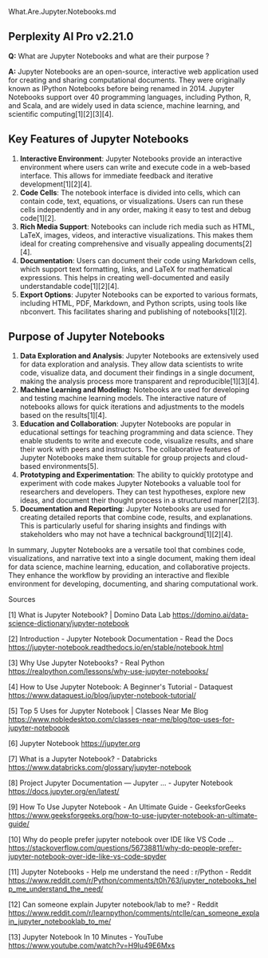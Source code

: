 What.Are.Jupyter.Notebooks.md

## Perplexity AI Pro v2.21.0

**Q:** What are Jupyter Notebooks and what are their purpose ?

**A:** Jupyter Notebooks are an open-source, interactive web application used for creating and sharing computational documents. They were originally known as IPython Notebooks before being renamed in 2014. Jupyter Notebooks support over 40 programming languages, including Python, R, and Scala, and are widely used in data science, machine learning, and scientific computing[1][2][3][4].

## Key Features of Jupyter Notebooks

1. **Interactive Environment**: Jupyter Notebooks provide an interactive environment where users can write and execute code in a web-based interface. This allows for immediate feedback and iterative development[1][2][4].
2. **Code Cells**: The notebook interface is divided into cells, which can contain code, text, equations, or visualizations. Users can run these cells independently and in any order, making it easy to test and debug code[1][2].
3. **Rich Media Support**: Notebooks can include rich media such as HTML, LaTeX, images, videos, and interactive visualizations. This makes them ideal for creating comprehensive and visually appealing documents[2][4].
4. **Documentation**: Users can document their code using Markdown cells, which support text formatting, links, and LaTeX for mathematical expressions. This helps in creating well-documented and easily understandable code[1][2][4].
5. **Export Options**: Jupyter Notebooks can be exported to various formats, including HTML, PDF, Markdown, and Python scripts, using tools like nbconvert. This facilitates sharing and publishing of notebooks[1][2].

## Purpose of Jupyter Notebooks

1. **Data Exploration and Analysis**: Jupyter Notebooks are extensively used for data exploration and analysis. They allow data scientists to write code, visualize data, and document their findings in a single document, making the analysis process more transparent and reproducible[1][3][4].
2. **Machine Learning and Modeling**: Notebooks are used for developing and testing machine learning models. The interactive nature of notebooks allows for quick iterations and adjustments to the models based on the results[1][4].
3. **Education and Collaboration**: Jupyter Notebooks are popular in educational settings for teaching programming and data science. They enable students to write and execute code, visualize results, and share their work with peers and instructors. The collaborative features of Jupyter Notebooks make them suitable for group projects and cloud-based environments[5].
4. **Prototyping and Experimentation**: The ability to quickly prototype and experiment with code makes Jupyter Notebooks a valuable tool for researchers and developers. They can test hypotheses, explore new ideas, and document their thought process in a structured manner[2][3].
5. **Documentation and Reporting**: Jupyter Notebooks are used for creating detailed reports that combine code, results, and explanations. This is particularly useful for sharing insights and findings with stakeholders who may not have a technical background[1][2][4].

In summary, Jupyter Notebooks are a versatile tool that combines code, visualizations, and narrative text into a single document, making them ideal for data science, machine learning, education, and collaborative projects. They enhance the workflow by providing an interactive and flexible environment for developing, documenting, and sharing computational work.

Sources

[1] What is Jupyter Notebook? | Domino Data Lab https://domino.ai/data-science-dictionary/jupyter-notebook

[2] Introduction - Jupyter Notebook Documentation - Read the Docs https://jupyter-notebook.readthedocs.io/en/stable/notebook.html

[3] Why Use Jupyter Notebooks? - Real Python https://realpython.com/lessons/why-use-jupyter-notebooks/

[4] How to Use Jupyter Notebook: A Beginner's Tutorial - Dataquest https://www.dataquest.io/blog/jupyter-notebook-tutorial/

[5] Top 5 Uses for Jupyter Notebook | Classes Near Me Blog https://www.nobledesktop.com/classes-near-me/blog/top-uses-for-jupyter-noteboook

[6] Jupyter Notebook https://jupyter.org

[7] What is a Jupyter Notebook? - Databricks https://www.databricks.com/glossary/jupyter-notebook

[8] Project Jupyter Documentation — Jupyter ... - Jupyter Notebook https://docs.jupyter.org/en/latest/

[9] How To Use Jupyter Notebook - An Ultimate Guide - GeeksforGeeks https://www.geeksforgeeks.org/how-to-use-jupyter-notebook-an-ultimate-guide/

[10] Why do people prefer jupyter notebook over IDE like VS Code ... https://stackoverflow.com/questions/56738811/why-do-people-prefer-jupyter-notebook-over-ide-like-vs-code-spyder

[11] Jupyter Notebooks - Help me understand the need : r/Python - Reddit https://www.reddit.com/r/Python/comments/t0h763/jupyter_notebooks_help_me_understand_the_need/

[12] Can someone explain Jupyter notebook/lab to me? - Reddit https://www.reddit.com/r/learnpython/comments/ntclle/can_someone_explain_jupyter_notebooklab_to_me/

[13] Jupyter Notebook In 10 Minutes - YouTube https://www.youtube.com/watch?v=H9Iu49E6Mxs
